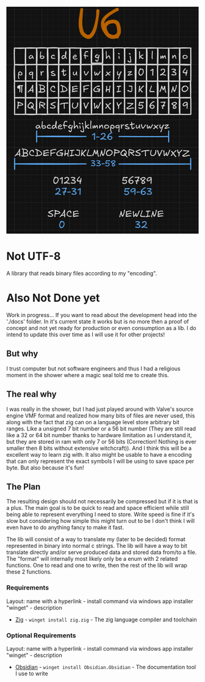 ![](img/format.png)
# Not UTF-8
A library that reads binary files according to my "encoding".
# Also Not Done yet
Work in progress... If you want to read about the development head into the './docs' folder.
In it's current state it works but is no more then a proof of concept and not yet ready for production or even consumption as a lib. I do intend to update this over time as I will use it for other projects!
## But why
I trust computer but not software engineers and thus I had a religious moment in the shower where a magic seal told me to create this.
## The real why
I was really in the shower, but I had just played around with Valve's source engine VMF format and realized how many bits of files are never used, this along with the fact that zig can on a language level store arbitrary bit ranges. Like a unsigned 7 bit number or a 56 bit number (They are still read like a 32 or 64 bit number thanks to hardware limitation as I understand it, but they are stored in ram with only 7 or 56 bits (Correction! Nothing is ever smaller then 8 bits without extensive witchcraft)). And I think this will be a excellent way to learn zig with. It also might be usable to have a encoding that can only represent the exact symbols I will be using to save space per byte.
But also because it's fun!
## The Plan
The resulting design should not necessarily be compressed but if it is that is a plus. The main goal is to be quick to read and space efficient while still being able to represent everything I need to store. Write speed is fine if it's slow but considering how simple this might turn out to be I don't think I will even have to do anything fancy to make it fast.

The lib will consist of a way to translate my (later to be decided) format represented in binary into normal c strings. The lib will have a way to bit translate directly and/or serve produced data and stored data from/to a file. The "format" will internally most likely only be a enum with 2 related functions. One to read and one to write, then the rest of the lib will wrap these 2 functions.
### Requirements
Layout: name with a hyperlink - install command via windows app installer "winget" - description
- [Zig](https://ziglang.org/) - ```winget install zig.zig``` - The zig language compiler and toolchain
### Optional Requirements
Layout: name with a hyperlink - install command via windows app installer "winget" - description
- [Obsidian](https://obsidian.md/) - ```winget install Obsidian.Obsidian``` - The documentation tool I use to write
